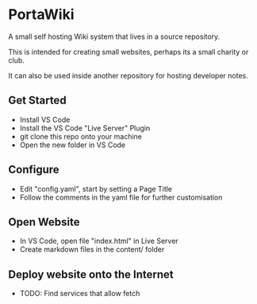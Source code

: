 # PortaWiki
A small self hosting Wiki system that lives in a source repository.

This is intended for creating small websites, perhaps its a small charity or club. 

It can also be used inside another repository for hosting developer notes.

## Get Started 

* Install VS Code
* Install the VS Code "Live Server" Plugin
* git clone this repo onto your machine
* Open the new folder in VS Code

## Configure

* Edit "config.yaml", start by setting a Page Title
* Follow the comments in the yaml file for further customisation

## Open Website

* In VS Code, open file "index.html" in Live Server
* Create markdown files in the content/ folder

## Deploy website onto the Internet

* TODO: Find services that allow fetch


